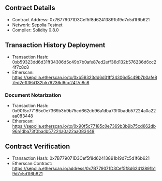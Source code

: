 ## Contract Details
- Contract Address: 0x7B779071D3Cef5f8d62413891b19d7c5d1f6b621
- Network: Sepolia Testnet
- Compiler: Solidity 0.8.0

## Transaction History Deployment
- Transaction Hash: 0xb59323dd6d31ff34306d5c49b7b0afe87ed2eff36d132b576236d6cc24f7c8c8
- Etherscan: https://sepolia.etherscan.io/tx/0xb59323dd6d31ff34306d5c49b7b0afe87ed2eff36d132b576236d6cc24f7c8c8

### Document Notarization
- Transaction Hash: 0x90f5c77185c0e7369b3b9b75cd662db96a1dba73f0badb57224a0a22aa083448
- Etherscan: https://sepolia.etherscan.io/tx/0x90f5c77185c0e7369b3b9b75cd662db96a1dba73f0badb57224a0a22aa083448

## Contract Verification
- Transaction Hash: 0x7B779071D3Cef5f8d62413891b19d7c5d1f6b621
- Etherscan Contract: https://sepolia.etherscan.io/address/0x7B779071D3Cef5f8d62413891b19d7c5d1f6b621
